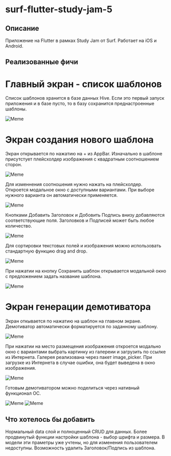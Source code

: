 # surf-flutter-study-jam-5

## Описание

Приложение на Flutter в рамках Study Jam от Surf. Работает на iOS и Android.
 

## Реализованные фичи

# Главный экран - список шаблонов

Список шаблонов хранится в базе данных Hive. Если это первый запуск приложения и в базе пусто, то в базу сохранится преднастроенные шаблоны.

![Meme](https://github.com/mavrinpn/study-jam-5/raw/main/docs/images/1.png)


# Экран создания нового шаблона

Экран открывается по нажатию на + из AppBar.
Изначально в шаблоне присутстует плейсхолдер изображения с квадратным соотношением сторон.

![Meme](https://github.com/mavrinpn/study-jam-5/raw/main/docs/images/2.png)

Для изменнения соотношения нужно нажать на плейсхолдер. Откроется модальное окно с доступными вариантами. При выборе нужного варианта он автоматически применяется.

![Meme](https://github.com/mavrinpn/study-jam-5/raw/main/docs/images/3.png)

Кнопками Добавить Заголовок и Добовить Подпись внизу добавляются соответствующие поля.
Заголовков и Подписей может быть любое количество.

![Meme](https://github.com/mavrinpn/study-jam-5/raw/main/docs/images/4.png)

Для сортировки текстовых полей и изображения можно использовать стандартную функцию drag and drop.

![Meme](https://github.com/mavrinpn/study-jam-5/raw/main/docs/images/5.png)

При нажатии на кнопку Сохранить шаблон открывается модальной окно с предложением задать название шаблона.

![Meme](https://github.com/mavrinpn/study-jam-5/raw/main/docs/images/6.png)

# Экран генерации демотиватора

Экран откывается по нажатию на шаблон на главном экране.
Демотиватор автоматически форматируется по заданному шаблону.

![Meme](https://github.com/mavrinpn/study-jam-5/raw/main/docs/images/7.png)

При нажатии на место размещения изображения откроется модально окно с вариантами выбрать картинку из галереии и загрузить по ссылке из Интернета.
Галерея реализована через пакет image_picker.
При загрузке из Интернета в случае ошибки, она будет выведена в окно изображения.

![Meme](https://github.com/mavrinpn/study-jam-5/raw/main/docs/images/8.png)

Готовым демотиватором можно поделиться через нативный функционал ОС.

![Meme](https://github.com/mavrinpn/study-jam-5/raw/main/docs/images/9.png)
![Meme](https://github.com/mavrinpn/study-jam-5/raw/main/docs/images/10.png)

## Что хотелось бы добавить

Нормальный data слой и полноценный CRUD для данных.
Более продвинутый функции настройки шаблона - выбор шрифта и размера. В модели эти праметры уже учтены, но для изменения пользователем недоступны.
Возможность удалить Заголовок/Подпись из шаблона.